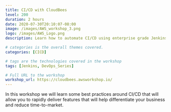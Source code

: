 ```yaml
---
title: CI/CD with CloudBees
level: 200
duration: 2 hours
date: 2020-07-30T20:10:07-08:00
image: /images/AWS_workshop_3.png
logo: /images/AWS_Logo.png
description: Learn how to automate CI/CD using enterprise grade Jenkins

# categories is the overall themes covered. 
categories: [CICD]

# tags are the technologies covered in the workshop
tags: [Jenkins, DevOps_Series]

# Full URL to the workshop
workshop_url: https://cloudbees.awsworkshop.io/
---
```


In this workshop we will learn some best practices around CI/CD that will allow you to rapidly deliver features that will help differentiate your business and reduce time-to-market.  